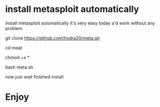 # install metasploit automatically 

install metasploit automatically it's very easy today a'd work without any problem 


git clone https://github.com/hydra20/meta.git

cd meat

chmod +x * 

bash meta.sh

now just wait finished install 

# Enjoy


